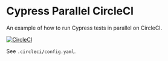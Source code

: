 # Cypress Parallel CircleCI

An example of how to run Cypress tests in parallel on CircleCI.

[![CircleCI](https://circleci.com/gh/shcallaway/cypress_parallel_circle_ci.svg?style=svg)](https://circleci.com/gh/shcallaway/cypress_parallel_circle_ci)
 
See `.circleci/config.yaml`.
